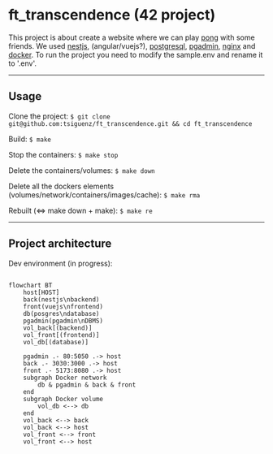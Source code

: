 # ft_transcendence (42 project)

This project is about create a website where we can play [pong](https://en.wikipedia.org/wiki/Pong) with some friends.
We used [nestjs](https://nestjs.com/), (angular/vuejs?), [postgresql](https://www.postgresql.org/), [pgadmin](https://www.pgadmin.org/), [nginx](https://www.nginx.com/) and [docker](https://www.docker.com/).
To run the project you need to modify the sample.env and rename it to '.env'.

---

## Usage

Clone the project:
```$ git clone git@github.com:tsiguenz/ft_transcendence.git && cd ft_transcendence```

Build:
```$ make```

Stop the containers:
```$ make stop```

Delete the containers/volumes:
```$ make down```

Delete all the dockers elements (volumes/network/containers/images/cache):
```$ make rma```

Rebuilt (<=> make down + make):
```$ make re```

---

## Project architecture

Dev environment (in progress):

```mermaid

flowchart BT
	host[HOST]
	back(nestjs\nbackend)
	front(vuejs\nfrontend)
	db(posgres\ndatabase)
	pgadmin(pgadmin\nDBMS)
	vol_back[(backend)]
	vol_front[(frontend)]
	vol_db[(database)]

    pgadmin .- 80:5050 .-> host
    back .- 3030:3000 .-> host
    front .- 5173:8080 .-> host
	subgraph Docker network
		db & pgadmin & back & front
	end
	subgraph Docker volume
		vol_db <--> db
	end
	vol_back <--> back
	vol_back <--> host
	vol_front <--> front
	vol_front <--> host

```
